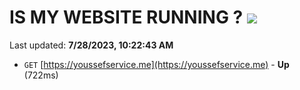 # IS MY WEBSITE RUNNING ? [![](https://img.shields.io/static/v1?label=Sponsor&message=%E2%9D%A4&logo=GitHub&color=%23fe8e86)](https://github.com/sponsors/<username>)

Last updated: **7/28/2023, 10:22:43 AM**

- `GET` [https://youssefservice.me](https://youssefservice.me) - **Up** (722ms)
